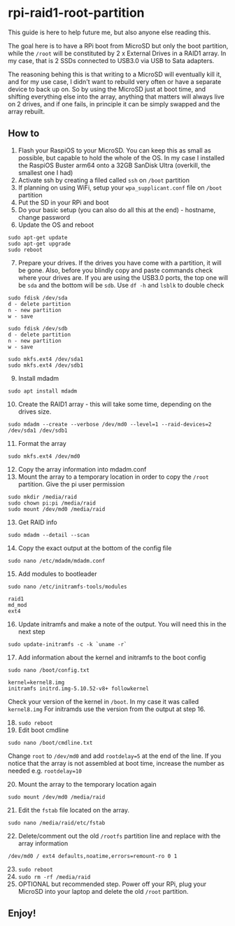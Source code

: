 # rpi-raid1-root-partition

This guide is here to help future me, but also anyone else reading this.

The goal here is to have a RPi boot from MicroSD but only the boot partition, while the `/root` will be constituted by 2 x External Drives in a RAID1 array. In my case, that is 2 SSDs connected to USB3.0 via USB to Sata adapters.

The reasoning behing this is that writing to a MicroSD will eventually kill it, and for my use case, I didn't want to rebuild very often or have a separate device to back up on. So by using the MicroSD just at boot time, and shifting everything else into the array, anything that matters will always live on 2 drives, and if one fails, in principle it can be simply swapped and the array rebuilt.

## How to

1. Flash your RaspiOS to your MicroSD. You can keep this as small as possible, but capable to hold the whole of the OS. In my case I installed the RaspiOS Buster arm64 onto a 32GB SanDisk Ultra (overkill, the smallest one I had)
2. Activate ssh by creating a filed called `ssh` on `/boot` partition
3. If planning on using WiFi, setup your `wpa_supplicant.conf` file on `/boot` partition
4. Put the SD in your RPi and boot
5. Do your basic setup (you can also do all this at the end) - hostname, change password
6. Update the OS and reboot
```
sudo apt-get update
sudo apt-get upgrade
sudo reboot
```
7. Prepare your drives. If the drives you have come with a partition, it will be gone. Also, before you blindly copy and paste commands check where your drives are. If you are using the USB3.0 ports, the top one will be `sda` and the bottom will be `sdb`. Use `df -h` and `lsblk` to double check
```
sudo fdisk /dev/sda
d - delete partition
n - new partition
w - save

sudo fdisk /dev/sdb
d - delete partition
n - new partition
w - save

sudo mkfs.ext4 /dev/sda1
sudo mkfs.ext4 /dev/sdb1
```
9. Install mdadm
```
sudo apt install mdadm
```
10. Create the RAID1 array - this will take some time, depending on the drives size.
```
sudo mdadm --create --verbose /dev/md0 --level=1 --raid-devices=2 /dev/sda1 /dev/sdb1
```
11. Format the array
```
sudo mkfs.ext4 /dev/md0
```
12. Copy the array information into mdadm.conf
12. Mount the array to a temporary location in order to copy the `/root` partition. Give the pi user permission
```
sudo mkdir /media/raid
sudo chown pi:pi /media/raid
sudo mount /dev/md0 /media/raid
```
13. Get RAID info
```
sudo mdadm --detail --scan
```
14. Copy the exact output at the bottom of the config file
```
sudo nano /etc/mdadm/mdadm.conf
```
15. Add modules to bootleader 
```
sudo nano /etc/initramfs-tools/modules
```
```
raid1
md_mod
ext4
```
16. Update initramfs and make a note of the output. You will need this in the next step
```
sudo update-initramfs -c -k `uname -r`
```
17. Add information about the kernel and initramfs to the boot config
```
sudo nano /boot/config.txt
```
```
kernel=kernel8.img
initramfs initrd.img-5.10.52-v8+ followkernel
```
Check your version of the kernel in `/boot`. In my case it was called `kernel8.img`
For initramds use the version from the output at step 16.

18. `sudo reboot`
19. Edit boot cmdline
```
sudo nano /boot/cmdline.txt
```
Change `root` to `/dev/md0` and add `rootdelay=5` at the end of the line. If you notice that the array is not assembled at boot time, increase the number as needed e.g. `rootdelay=10`

20. Mount the array to the temporary location again
```
sudo mount /dev/md0 /media/raid
```
21. Edit the `fstab` file located on the array.
```
sudo nano /media/raid/etc/fstab
```
22. Delete/comment out the old `/rootfs` partition line and replace with the array information
```
/dev/md0 / ext4 defaults,noatime,errors=remount-ro 0 1
```
23. `sudo reboot`
24. `sudo rm -rf /media/raid`
25. OPTIONAL but recommended step. Power off your RPi, plug your MicroSD into your laptop and delete the old `/root` partition.

## Enjoy!
